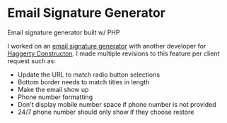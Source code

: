 # Email Signature Generator
Email signature generator built w/ PHP  

I worked on an [email signature generator](https://haggertybuilds.com/email-signatures) with another developer for [Haggerty Constructon](https://haggertybuilds.com/). I made multiple revisions to this feature per client request such as:
- Update the URL to match radio button selections
- Bottom border needs to match titles in length
- Make the email show up
- Phone number formatting
- Don't display mobile number space if phone number is not provided
- 24/7 phone number should only show if they choose restore

